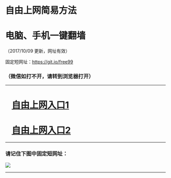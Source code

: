 ﻿# 自由上网简易方法

# 电脑、手机一键翻墙

（2017/10/09 更新，网址有效）

固定短网址：https://git.io/free99

### （微信如打不开，请转到浏览器打开）


***





# &nbsp;&nbsp; <a href="http://ft2427010277.fwq-tz-1001.info/fwqtz01.html?t=100900114651 " target="_blank">自由上网入口1</a>
# &nbsp;&nbsp; <a href="http://ft3149232251.fwq-tz-1002.info/fwqtz02.html?t=100900128395 " target="_blank">自由上网入口2</a>
***

### 请记住下图中固定短网址：

<img src="https://s3-us-west-2.amazonaws.com/fwq-1001/yjfq-20170905okok.png" /> 


***

